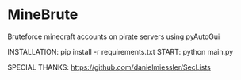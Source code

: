# MineBrute
Bruteforce minecraft accounts on pirate servers using pyAutoGui

INSTALLATION: pip install -r requirements.txt
START: python main.py

SPECIAL THANKS:
https://github.com/danielmiessler/SecLists
